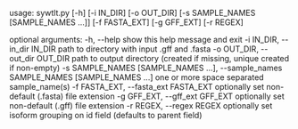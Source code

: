 usage: sywtlt.py [-h] [-i IN_DIR] [-o OUT_DIR]
                    [-s SAMPLE_NAMES [SAMPLE_NAMES ...]] [-f FASTA_EXT]
                    [-g GFF_EXT] [-r REGEX]

optional arguments:
  -h, --help            show this help message and exit
  -i IN_DIR, --in_dir IN_DIR
                        path to directory with input .gff and .fasta
  -o OUT_DIR, --out_dir OUT_DIR
                        path to output directory (created if missing, unique
                        created if non-empty)
  -s SAMPLE_NAMES [SAMPLE_NAMES ...], --sample_names SAMPLE_NAMES [SAMPLE_NAMES ...]
                        one or more space separated sample_name(s)
  -f FASTA_EXT, --fasta_ext FASTA_EXT
                        optionally set non-default (.fasta) file extension
  -g GFF_EXT, --gff_ext GFF_EXT
                        optionally set non-default (.gff) file extension
  -r REGEX, --regex REGEX
                        optionally set isoform grouping on id field (defaults
                        to parent field)